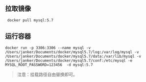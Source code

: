 ## 拉取镜像

```
 docker pull mysql:5.7
```

## 运行容器

```
docker run -p 3306:3306 --name mysql -v /Users/janker/Documents/docker/mysql5.7/log:/var/log/mysql -v /Users/janker/Documents/docker/mysql5.7/data:/var/lib/mysql -v /Users/janker/Documents/docker/mysql5.7/conf:/etc/mysql -e MYSQL_ROOT_PASSWORD=123456  -d mysql:5.7
```
> 注意：挂载路径自由替换即可。